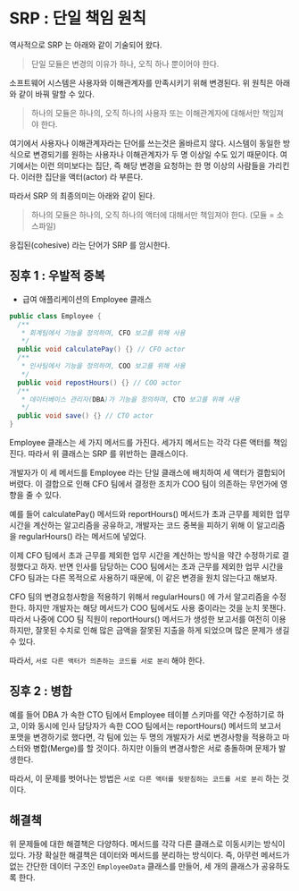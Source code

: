 # SRP : 단일 책임 원칙

역사적으로 SRP 는 아래와 같이 기술되어 왔다. 

> 단일 모듈은 변경의 이유가 하나, 오직 하나 뿐이어야 한다.

소프트웨어 시스템은 사용자와 이해관계자를 만족시키기 위해 변경된다. 위 원칙은 아래와 같이 바꿔 말할 수 있다.

> 하나의 모듈은 하나의, 오직 하나의 사용자 또는 이해관계자에 대해서만 책임져야 한다.

여기에서 사용자나 이해관계자라는 단어를 쓰는것은 올바르지 않다. 시스템이 동일한 방식으로 변경되기를 원하는 사용자나 이해관계자가 두 명 이상일 수도 있기 때문이다. 여기에서는 이런 의미보다는 집단, 즉 해당 변경을 요청하는 한 명 이상의 사람들을 가리킨다. 이러한 집단을 액터(actor) 라 부른다.

따라서 SRP 의 최종의미는 아래와 같이 된다.

> 하나의 모듈은 하나의, 오직 하나의 액터에 대해서만 책임져야 한다. (모듈 = 소스파일)

응집된(cohesive) 라는 단어가 SRP 를 암시한다.

## 징후 1 : 우발적 중복

- 급여 애플리케이션의 Employee 클래스

```java
public class Employee {
  /**
   * 회계팀에서 기능을 정의하며, CFO 보고를 위해 사용
   */
  public void calculatePay() {} // CFO actor
  /**
   * 인사팀에서 기능을 정의하며, COO 보고를 위해 사용
   */
  public void repostHours() {} // COO actor
  /**
   * 데이터베이스 관리자(DBA)가 기능을 정의하며, CTO 보고를 위해 사용
   */
  public void save() {} // CTO actor
}
```

Employee 클래스는 세 가지 메서드를 가진다. 세가지 메서드는 각각 다른 액터를 책임진다. 따라서 위 클래스는 SRP 를 위반하는 클래스이다.

개발자가 이 세 메서드를 Employee 라는 단일 클래스에 배치하여 세 액터가 결합되어 버렸다. 이 결합으로 인해 CFO 팀에서 결정한 조치가 COO 팀이 의존하는 무언가에 영향을 줄 수 있다.

예를 들어 calculatePay() 메서드와 reportHours() 메서드가 초과 근무를 제외한 업무 시간을 계산하는 알고리즘을 공유하고, 개발자는 코드 중복을 피하기 위해 이 알고리즘을 regularHours() 라는 메서드에 넣었다.

이제 CFO 팀에서 초과 근무를 제외한 업무 시간을 계산하는 방식을 약간 수정하기로 결정했다고 하자. 반면 인사를 담당하는 COO 팀에서는 초과 근무를 제외한 업무 시간을 CFO 팀과는 다른 목적으로 사용하기 때문에, 이 같은 변경을 원치 않는다고 해보자.

CFO 팀의 변경요청사항을 적용하기 위해서 regularHours() 에 가서 알고리즘을 수정한다. 하지만 개발자는 해당 메서드가 COO 팀에서도 사용 중이라는 것을 눈치 못챈다. 따라서 나중에 COO 팀 직원이 reportHours() 메서드가 생성한 보고서를 여전히 이용하지만, 잘못된 수치로 인해 많은 금액을 잘못된 지출을 하게 되었으며 많은 문제가 생길 수 있다.

따라서, `서로 다른 액터가 의존하는 코드를 서로 분리` 해야 한다.

## 징후 2 : 병합

예를 들어 DBA 가 속한 CTO 팀에서 Employee 테이블 스키마를 약간 수정하기로 하고, 이와 동시에 인사 담당자가 속한 COO 팀에서는 reportHours() 메서드의 보고서 포맷을 변경하기로 했다면, 각 팀에 있는 두 명의 개발자가 서로 변경사항을 적용하고 마스터와 병합(Merge)를 할 것이다. 하지만 이들의 변경사항은 서로 충돌하며 문제가 발생한다. 

따라서, 이 문제를 벗어나는 방법은 `서로 다른 액터를 뒷받침하는 코드를 서로 분리` 하는 것이다.

## 해결책

위 문제들에 대한 해결책은 다양하다. 메서드를 각각 다른 클래스로 이동시키는 방식이 있다. 가장 확실한 해결책은 데이터와 메서드를 분리하는 방식이다. 즉, 아무런 메서드가 없는 간단한 데이터 구조인 `EmployeeData` 클래스를 만들어, 세 개의 클래스가 공유하도록 한다.


